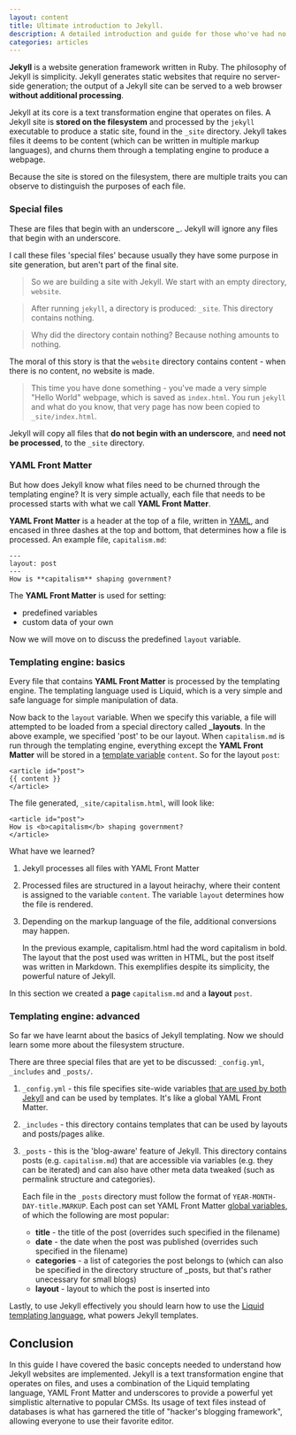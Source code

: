 ```yaml
---
layout: content
title: Ultimate introduction to Jekyll.
description: A detailed introduction and guide for those who've had no prior experience with Jekyll - the magnificent beast which powers both this website and many others. 
categories: articles
---
```

**Jekyll** is a website generation framework written in Ruby. The philosophy of Jekyll is simplicity. Jekyll generates static websites that require no server-side generation; the output of a Jekyll site can be served to a web browser **without additional processing**.

Jekyll at its core is a text transformation engine that operates on files. A Jekyll site is **stored on the filesystem** and processed by the `jekyll` executable to produce a static site, found in the `_site` directory. Jekyll takes files it deems to be content (which can be written in multiple markup languages), and churns them through a templating engine to produce a webpage. 

Because the site is stored on the filesystem, there are multiple traits you can observe to distinguish the purposes of each file. 

### Special files
These are files that begin with an underscore *_*. Jekyll will ignore any files that begin with an underscore. 

I call these files 'special files' because usually they have some purpose in site generation, but aren't part of the final site.

> So we are building a site with Jekyll. We start with an empty directory, `website`. 

> After running `jekyll`, a directory is produced: `_site`. This directory contains nothing.

> Why did the directory contain nothing? Because nothing amounts to nothing. 

The moral of this story is that the `website` directory contains content - when there is no content, no website is made. 

> This time you have done something - you've made a very simple "Hello World" webpage, which is saved as `index.html`. You run `jekyll` and what do you know, that very page has now been copied to `_site/index.html`. 

Jekyll will copy all files that **do not begin with an underscore**, and **need not be processed**, to the `_site` directory. 

### YAML Front Matter
But how does Jekyll know what files need to be churned through the templating engine? It is very simple actually, each file that needs to be processed starts with what we call **YAML Front Matter**. 

**YAML Front Matter** is a header at the top of a file, written in [YAML](https://en.wikipedia.org/wiki/YAML), and encased in three dashes at the top and bottom, that determines how a file is processed. An example file, `capitalism.md`:

	---
	layout: post
	---
	How is **capitalism** shaping government?

The **YAML Front Matter** is used for setting:

* predefined variables
* custom data of your own

Now we will move on to discuss the predefined `layout` variable. 

### Templating engine: basics
Every file that contains **YAML Front Matter** is processed by the templating engine. The templating language used is Liquid, which is a very simple and safe language for simple manipulation of data. 

Now back to the `layout` variable. When we specify this variable, a file will attempted to be loaded from a special directory called **_layouts**. In the above example, we specified 'post' to be our layout. When `capitalism.md` is run through the templating engine, everything except the **YAML Front Matter** will be stored in a [template variable](https://github.com/mojombo/jekyll/wiki/Template-Data) `content`. So for the layout `post`:

	<article id="post">
	{{ content }}
	</article>

The file generated, `_site/capitalism.html`, will look like:

	<article id="post">
	How is <b>capitalism</b> shaping government?
	</article>

What have we learned?

1. Jekyll processes all files with YAML Front Matter
2. Processed files are structured in a layout heirachy, where their content is assigned to the variable `content`. The variable `layout` determines how the file is rendered. 
3. Depending on the markup language of the file, additional conversions may happen. 

   In the previous example, capitalism.html had the word capitalism in bold. The layout that the post used was written in HTML, but the post itself was written in Markdown. This exemplifies despite its simplicity, the powerful nature of Jekyll.

In this section we created a **page** `capitalism.md` and a **layout** `post`.

### Templating engine: advanced
So far we have learnt about the basics of Jekyll templating. Now we should learn some more about the filesystem structure.

There are three special files that are yet to be discussed: `_config.yml`, `_includes` and `_posts/`. 

1. `_config.yml` - this file specifies site-wide variables [that are used by both Jekyll](https://github.com/mojombo/jekyll/wiki/Configuration) and can be used by templates. It's like a global YAML Front Matter. 
2. `_includes` - this directory contains templates that can be used by layouts and posts/pages alike. 
3. `_posts` - this is the 'blog-aware' feature of Jekyll. This directory contains posts (e.g. `capitalism.md`) that are accessible via variables (e.g. they can be iterated) and can also have other meta data tweaked (such as permalink structure and categories). 

   Each file in the `_posts` directory must follow the format of `YEAR-MONTH-DAY-title.MARKUP`. Each post can set YAML Front Matter [global variables](https://github.com/mojombo/jekyll/wiki/YAML-Front-Matter), of which the following are most popular:
   
   * **title** - the title of the post (overrides such specified in the filename)
   * **date** - the date when the post was published (overrides such specified in the filename)
   * **categories** - a list of categories the post belongs to (which can also be specified in the directory structure of _posts, but that's rather unecessary for small blogs)
   * **layout** - layout to which the post is inserted into

Lastly, to use Jekyll effectively you should learn how to use the [Liquid templating language](https://github.com/shopify/liquid/wiki/liquid-for-designers), what powers Jekyll templates.

## Conclusion
In this guide I have covered the basic concepts needed to understand how Jekyll websites are implemented. Jekyll is a text transformation engine that operates on files, and uses a combination of the Liquid templating language, YAML Front Matter and underscores to provide a powerful yet simplistic alternative to popular CMSs. Its usage of text files instead of databases is what has garnered the title of "hacker's blogging framework", allowing everyone to use their favorite editor. 
